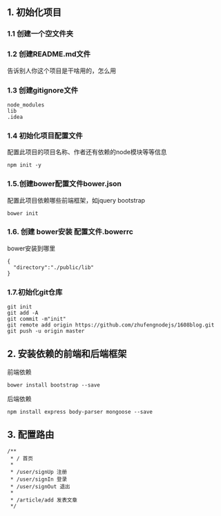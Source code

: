 ## 1. 初始化项目
### 1.1 创建一个空文件夹
### 1.2 创建README.md文件
告诉别人你这个项目是干啥用的，怎么用
### 1.3 创建gitignore文件
```
node_modules
lib
.idea
```
### 1.4 初始化项目配置文件
配置此项目的项目名称、作者还有依赖的node模块等等信息
```
npm init -y
```
### 1.5.创建bower配置文件bower.json
配置此项目依赖哪些前端框架，如jquery bootstrap
```
bower init
```

### 1.6. 创建 bower安装 配置文件.bowerrc
bower安装到哪里
```
{
  "directory":"./public/lib"
}
```

### 1.7.初始化git仓库
```
git init 
git add -A
git commit -m"init"
git remote add origin https://github.com/zhufengnodejs/1608blog.git
git push -u origin master
```

## 2. 安装依赖的前端和后端框架
前端依赖
```
bower install bootstrap --save
```
后端依赖
```
npm install express body-parser mongoose --save
```

## 3. 配置路由
```
/**
 * / 首页
 *
 * /user/signUp 注册
 * /user/signIn 登录
 * /user/signOut 退出
 *
 * /article/add 发表文章
 */
```